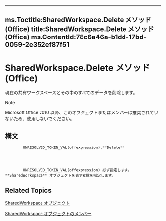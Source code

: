 

---
ms.Toctitle:SharedWorkspace.Delete メソッド (Office)
title:SharedWorkspace.Delete メソッド (Office)
ms.ContentId:78c6a46a-b1dd-17bd-0059-2e352ef87f51
---
# SharedWorkspace.Delete メソッド (Office)




現在の共有ワークスペースとその中のすべてのデータを削除します。

>[!NOTE]
>Microsoft Office 2010 以降、このオブジェクトまたはメンバーは推奨されていないため、使用しないでください。





## 構文

            UNRESOLVED_TOKEN_VAL(offexpression).**Delete**




            UNRESOLVED_TOKEN_VAL(offexpression) 必ず指定します。**SharedWorkspace** オブジェクトを表す変数を指定します。



## Related Topics

[SharedWorkspace オブジェクト](7512f0ff-382d-d344-9424-aa10549d14f9.md)

[SharedWorkspace オブジェクトのメンバー](e4c2b518-d955-27e1-3e73-173d3c4f961d.md)




